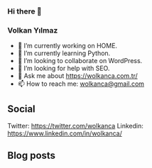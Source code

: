 ### Hi there 👋

### Volkan Yılmaz

- 🔭 I’m currently working on HOME.
- 🌱 I’m currently learning Python.
- 👯 I’m looking to collaborate on WordPress.
- 🤔 I’m looking for help with SEO.
- 💬 Ask me about https://wolkanca.com.tr/
- 📫 How to reach me: wolkanca@gmail.com

## Social
Twitter: https://twitter.com/wolkanca
Linkedin: https://www.linkedin.com/in/wolkanca/



## Blog posts
<!-- BLOG-POST-LIST:START -->
<!-- BLOG-POST-LIST:END -->
